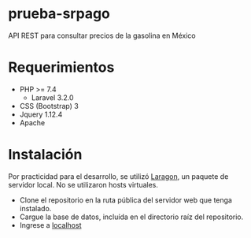 # prueba-srpago
API REST para consultar precios de la gasolina en México

# Requerimientos

- PHP >= 7.4
    * Laravel 3.2.0
- CSS (Bootstrap) 3
- Jquery 1.12.4
- Apache

# Instalación

Por practicidad para el desarrollo, se utilizó [Laragon](https://laragon.org/), un paquete de servidor local. No se utilizaron hosts virtuales.

* Clone el repositorio en la ruta pública del servidor web que tenga instalado.
* Cargue la base de datos, incluída en el directorio raíz del repositorio.
* Ingrese a [localhost](127.0.0.1)